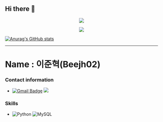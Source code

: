 ## Hi there 👋

<div align=center> 
  <img src="https://github.com/user-attachments/assets/9ba9d953-eccf-4b7d-8d02-ef7108091511">
  
  <a href="https://hits.seeyoufarm.com"><img src="https://hits.seeyoufarm.com/api/count/incr/badge.svg?url=https%3A%2F%2Fgithub.com%2Fbeejh02&count_bg=%2379C83D&title_bg=%23FF8B3A&icon=&icon_color=%23FFFFFF&title=hits&edge_flat=false"/></a>
</div>

[![Anurag's GitHub stats](https://github-readme-stats.vercel.app/api?username=anuraghazra)](https://github.com/anuraghazra/github-readme-stats)

---
# Name : 이준혁(Beejh02)
### Contact information
- [![Gmail Badge](https://img.shields.io/badge/Gmail-d14836?style=flat-square&logo=Gmail&logoColor=white&link=mailto:joon0448@gmail.com)](mailto:joon0448@gmail.com) <img src="https://img.shields.io/badge/Instagram-E4405F?style=flat-square&logo=Instagram&logoColor=white&link=https://www.instagram.com/bee_jh_02"/>

### Skills

- <img alt="Python" src ="https://img.shields.io/badge/Python-3776AB.svg?&style=for-the-badge&logo=Python&logoColor=white"/> <img alt="MySQL" src ="https://img.shields.io/badge/MySQL-4479A1.svg?&style=for-the-badge&logo=MySQL&logoColor=white"/>
